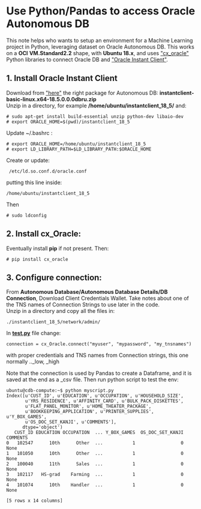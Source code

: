 # Use Python/Pandas to access Oracle Autonomous DB
This note helps who wants to setup an environment for a Machine Learning project in Python, leveraging dataset on Oracle Autonomous DB. This works on a **OCI** **VM.Standard2.2** shape, with **Ubuntu 18.x**, and uses ["cx_oracle"](https://oracle.github.io/python-cx_Oracle/) Python libraries to connect Oracle DB and ["Oracle Instant Client"](https://www.oracle.com/database/technologies/instant-client.html).

## 1. Install Oracle Instant Client
Download from ["here"](https://www.oracle.com/database/technologies/instant-client/downloads.html)
the right package for Autonomous DB: **instantclient-basic-linux.x64-18.5.0.0.0dbru.zip**   
Unzip in a directory, for example **/home/ubuntu/instantclient_18_5/** and:

```
# sudo apt-get install build-essential unzip python-dev libaio-dev
# export ORACLE_HOME=$(pwd)/instantclient_18_5
```
Update ~/.bashrc :
```
# export ORACLE_HOME=/home/ubuntu/instantclient_18_5
# export LD_LIBRARY_PATH=$LD_LIBRARY_PATH:$ORACLE_HOME
```
Create or update:
```
 /etc/ld.so.conf.d/oracle.conf
```
putting this line inside:
```
/home/ubuntu/instantclient_18_5
```
Then 
```
# sudo ldconfig 
```
## 2. Install cx_Oracle:
Eventually install **pip** if not present. Then:
```
# pip install cx_oracle
```
## 3. Configure connection:
From **Autonomous Database/Autonomous Database Details/DB Connection**, Download Client Credentials Wallet. Take notes about one of the TNS names of Connection Strings to use later in the code.   
Unzip in a directory and copy all the files in:    
```
./instantclient_18_5/network/admin/   
```
In [**test.py**](test.py)  file change:   
```
connection = cx_Oracle.connect("myuser", "mypassword", "my_tnsnames")
```
with proper credentials and TNS names from Connection strings, this one normally .._low, _high 

Note that the connection is used by Pandas to create a Dataframe, and it is saved at the end as a _csv file.
Then run python script to test the env:
```
ubuntu@cdb-compute:~$ python myscript.py
Index([u'CUST_ID', u'EDUCATION', u'OCCUPATION', u'HOUSEHOLD_SIZE',
       u'YRS_RESIDENCE', u'AFFINITY_CARD', u'BULK_PACK_DISKETTES',
       u'FLAT_PANEL_MONITOR', u'HOME_THEATER_PACKAGE',
       u'BOOKKEEPING_APPLICATION', u'PRINTER_SUPPLIES', u'Y_BOX_GAMES',
       u'OS_DOC_SET_KANJI', u'COMMENTS'],
      dtype='object')
   CUST_ID EDUCATION OCCUPATION  ... Y_BOX_GAMES  OS_DOC_SET_KANJI  COMMENTS
0   102547      10th      Other  ...           1                 0      None
1   101050      10th      Other  ...           1                 0      None
2   100040      11th      Sales  ...           1                 0      None
3   102117   HS-grad    Farming  ...           1                 0      None
4   101074      10th    Handler  ...           1                 0      None

[5 rows x 14 columns]

```


